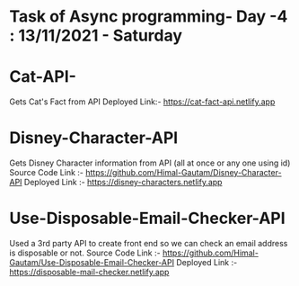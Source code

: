 # Task of Async programming- Day -4 : 13/11/2021 - Saturday

# Cat-API-
Gets Cat's Fact from API 
Deployed Link:- https://cat-fact-api.netlify.app

# Disney-Character-API
Gets Disney Character information from API (all at once or any one using id)
Source Code Link :- https://github.com/Himal-Gautam/Disney-Character-API
Deployed Link :- https://disney-characters.netlify.app

# Use-Disposable-Email-Checker-API
Used a 3rd party API to create front end so we can check an email address is disposable or not.
Source Code Link :- https://github.com/Himal-Gautam/Use-Disposable-Email-Checker-API
Deployed Link :- https://disposable-mail-checker.netlify.app
